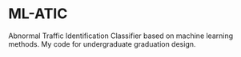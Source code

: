 # ML-ATIC
Abnormal Traffic Identification Classifier based on machine learning methods. My code for undergraduate graduation design.
